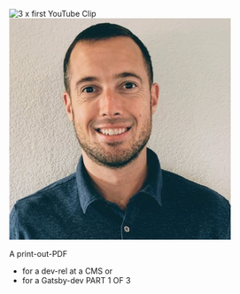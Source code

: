 
![3 x first YouTube Clip](./screengrab-youtube.jpg)
![image 1](./geoff.jpg)

A print-out-PDF
- for a dev-rel at a CMS or
- for a Gatsby-dev
PART 1 OF 3
